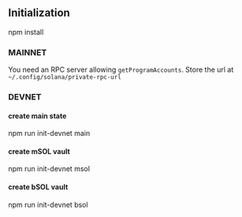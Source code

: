 ## Initialization

  npm install

### MAINNET

You need an RPC server allowing `getProgramAccounts`. Store the url at `~/.config/solana/private-rpc-url`

### DEVNET

#### create main state

  npm run init-devnet main

#### create mSOL vault

  npm run init-devnet msol

#### create bSOL vault

  npm run init-devnet bsol
